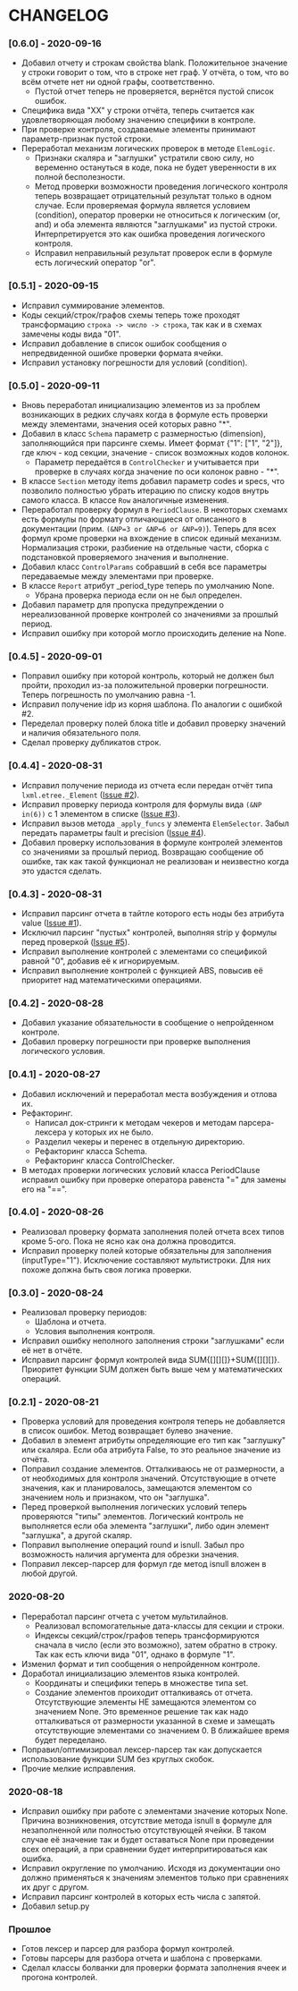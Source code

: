 # CHANGELOG

### [0.6.0] - 2020-09-16

- Добавил отчету и строкам свойства blank. Положительное значение у строки говорит о том, что в строке нет граф. У отчёта, о том, что во всём отчете нет ни одной графы, соответственно.
    - Пустой отчет теперь не проверяется, вернётся пустой список ошибок.
- Специфика вида "XX" у строки отчёта, теперь считается как удовлетворяющая любому значению специфики в контроле.
- При проверке контроля, создаваемые элементы принимают параметр-признак пустой строки.
- Переработал механизм логических проверок в методе `ElemLogic`.
    - Признаки скаляра и "заглушки" устратили свою силу, но веременно остануться в коде, пока не будет уверенности в их полной бесполезности.
    - Метод проверки возможности проведения логического контроля теперь возвращает отрицательный результат только в одном случае. Если проверяемая формула является условием (condition), оператор проверки не относиться к логическим (or, and) и оба элемента являются "заглушками" из пустой строки. Интерпретируется это как ошибка проведения логического контроля.
    - Исправил неправильный результат проверок если в формуле есть логический оператор "or".


### [0.5.1] - 2020-09-15

- Исправил суммирование элементов.
- Коды секций/строк/графов схемы теперь тоже проходят трансформацию `строка -> число -> строка`, так как и в схемах замечены коды вида "01".
- Исправил добавление в список ошибок сообщения о непредвиденной ошибке проверки формата ячейки.
- Исправил установку погрешности для условий (condition).


### [0.5.0] - 2020-09-11

- Вновь переработал инициализацию элементов из за проблем возникающих в редких случаях когда в формуле есть проверки между элементами, значения осей которых равно "*".
- Добавил в класс `Schema` параметр с размерностью (dimension), заполняющийся при парсинге схемы. Имеет формат {"1": ["1", "2"]}, где ключ - код секции, значение - список возможных кодов колонок.
    - Параметр передаётся в `ControlChecker` и учитывается при проверке в случаях когда значение по оси колонок равно - "*".
- В классе `Section` методу items добавил параметр codes и specs, что позволило полностью убрать итерацию по списку кодов внутрь самого класса. В классе `Row` аналогичные изменения.
- Переработал проверку формул в `PeriodClause`. В некоторых схемамх есть формулы по формату отличающиеся от описанного в документации (прим. `(&NP=3 or &NP=6 or &NP=9)`). Теперь для всех формул кроме проверки на вхождение в список единый механизм. Нормализация строки, разбиение на отдельные части, сборка с подстановкой проверяемого значения и выполнение.
- Добавил класс `ControlParams` собравший в себя все параметры передаваемые между элементами при проверке.
- В классе `Report` атрибут _period_type теперь по умолчанию None.
    - Убрана проверка периода если он не был определен.
- Добавил параметр для пропуска предупреждении о нереализованной проверке контролей со значениями за прошлый период.
- Исправил ошибку при которой могло происходить деление на None.


### [0.4.5] - 2020-09-01

- Поправил ошибку при которой контроль, который не должен был пройти, проходил из-за положительной проверки погрешности. Теперь погрешность по умолчанию равна -1.
- Исправил получение idp из корня шаблона. По аналогии с ошибкой #2.
- Переделал проверку полей блока title и добавил проверку значений и наличия обязательного поля.
- Сделал проверку дубликатов строк.


### [0.4.4] - 2020-08-31

- Исправил получение периода из отчета если передан отчёт типа `lxml.etree._Element` ([Issue #2](https://github.com/WoolenSweater/rosstat-flc/issues/2)).
- Исправил проверку периода контроля для формулы вида `(&NP in(6))` с 1 элементом в списке ([Issue #3](https://github.com/WoolenSweater/rosstat-flc/issues/3)).
- Исправил вызов метода `_apply_funcs` у элемента `ElemSelector`. Забыл передать параметры fault и precision ([Issue #4](https://github.com/WoolenSweater/rosstat-flc/issues/4)).
- Добавил проверку использования в формуле контролей элементов со значениями за прошлый период. Возвращаю сообщение об ошибке, так как такой функционал не реализован и неизвестно когда это удастся сделать.


### [0.4.3] - 2020-08-31

- Исправил парсинг отчета в тайтле которого есть ноды без атрибута value ([Issue #1](https://github.com/WoolenSweater/rosstat-flc/issues/1)).
- Исключил парсинг "пустых" контролей, выполняя strip у формулы перед проверкой ([Issue #5](https://github.com/WoolenSweater/rosstat-flc/issues/5)).
- Исправил выполнение контролей с элементами со спецификой равной "0", добавив её к игнорируемым.
- Исправил выполнение контролей с функцией ABS, повысив её приоритет над математическими операциями.


### [0.4.2] - 2020-08-28

- Добавил указание обязательности в сообщение о непройденном контроле.
- Добавил проверку погрешности при проверке выполнения логического условия.

### [0.4.1] - 2020-08-27

- Добавил исключений и переработал места возбуждения и отлова их.
- Рефакторинг.
    - Написал док-стринги к методам чекеров и методам парсера-лексера у которых их не было.
    - Разделил чекеры и перенес в отдельную директорию.
    - Рефакторинг класса Schema.
    - Рефакторинг класса ControlChecker.
- В методах проверки логических условий класса PeriodClause исправил ошибку при проверке оператора равенста "=" для замены его на "==".

### [0.4.0] - 2020-08-26

- Реализовал проверку формата заполнения полей отчета всех типов кроме 5-ого. Пока не ясно как она должна проводится.
- Исправил проверку полей которые обязательны для заполнения (inputType="1"). Исключение составляют мультистроки. Для них похоже должна быть своя логика проверки.

### [0.3.0] - 2020-08-24

- Реализовал проверку периодов:
    - Шаблона и отчета.
    - Условия выполнения контроля.
- Исправил ошибку неполного заполнения строки "заглушками" если её нет в отчёте.
- Иcправил парсинг формул контролей вида SUM{[][][]}+SUM{[][][]}. Приоритет функции SUM должен быть выше чем у математических операций.

### [0.2.1] - 2020-08-21

- Проверка условий для проведения контроля теперь не добавляется в список ошибок. Метод возвращает булево значение.
- Добавил в элемент атрибуты определяющие его тип как "заглушку" или скаляра. Если оба атрибута False, то это реальное значение из отчёта.
- Поправил создание элементов. Отталкиваюсь не от размерности, а от необходимых для контроля значений. Отсутствующие в отчете значения, как и планировалось, замещаются элементом со значением ноль и признаком, что он "заглушка".
- Перед проверкой выполнения логических условий теперь проверяются "типы" элементов. Логический контроль не выполняется если оба элемента "заглушки", либо один элемент "заглушка", а другой скаляр.
- Поправил выполнение операций round и isnull. Забыл про возможность наличия аргумента для обрезки значения.
- Поправил лексер-парсер для формул где метод isnull вложен в любой другой.

### 2020-08-20

- Переработал парсинг отчета с учетом мультилайнов.
    - Реализовал вспомогательные дата-классы для секции и строки.
    - Индексы секций/строк/графов теперь трансформируются сначала в число (если это возможно), затем обратно в строку. Так как есть ключи вида "01", однако в формуле "1".
- Изменил формат и тип сообщения о непройденном контроле.
- Доработал инициализацию элементов языка контролей.
    - Координаты и специфики теперь в множестве типа set.
    - Создание элементов проиходит отталкиваясь от отчета. Отсутствующие элементы НЕ замещаются элементом со значением None. Это временное решение так как надо отталкиваться от размерности указанной в схеме и замещать отсутствующие элементами со значением 0. В ближайшее время будет переделано.
- Поправил/оптимизировал лексер-парсер так как допускается использование функции SUM без круглых скобок.
- Прочие мелкие исправления.

### 2020-08-18

- Исправил ошибку при работе с элементами значение которых None. Причина возникновения, отсутствие метода isnull в формуле для незаполненной или полностью отсутствующей ячейки. В таком случае её значение так и будет оставаться None при проведении всех операций, а при сравнении будет интерпритироваться как ошибка.
- Исправил округление по умолчанию. Исходя из документации оно должно применяться к значениям элементов только при сравнениях их друг с другом.
- Исправил парсинг контролей в которых есть числа с запятой.
- Добавил setup.py


### Прошлое

- Готов лексер и парсер для разбора формул контролей.
- Готовы парсеры для разбора отчета и шаблона с проверками.
- Сделал классы болванки для проверки формата заполнения ячеек и прогона контролей.
